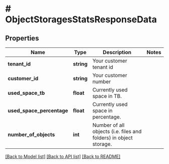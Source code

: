 # # ObjectStoragesStatsResponseData

## Properties

Name | Type | Description | Notes
------------ | ------------- | ------------- | -------------
**tenant_id** | **string** | Your customer tenant id |
**customer_id** | **string** | Your customer number |
**used_space_tb** | **float** | Currently used space in TB. |
**used_space_percentage** | **float** | Currently used space in percentage. |
**number_of_objects** | **int** | Number of all objects (i.e. files and folders) in object storage. |

[[Back to Model list]](../../README.md#models) [[Back to API list]](../../README.md#endpoints) [[Back to README]](../../README.md)
